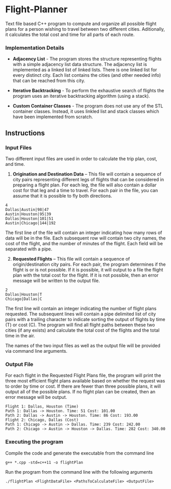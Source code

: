 # Flight-Planner
Text file based C++ program to compute and organize all possible flight plans for a person wishing to travel between two different cities. Aditionally, it calculates the total cost and time for all parts of each route.

### Implementation Details
* **Adjacency List** - The program stores the structure representing flights with a simple adjacency list data structure. The adjacency list is implemented as a linked list of linked lists. There is one linked list for every distinct city. Each list contains the cities (and other needed info) that can be reached from this city.

* **Iterative Backtracking** - To perform the exhaustive search of flights the program uses an iterative backtracking algorithm (using a stack).

* **Custom Container Classes** - The program does not use any of the STL container classes. Instead, it uses linkled list and stack classes which have been implemented from scratch.

## Instructions
### Input Files
Two different input files are used in order to calculate the trip plan, cost, and time. 

1. **Origination and Destination Data** – This file will contain a sequence of city pairs representing different legs of flights that can be considered in preparing a flight plan. For each leg, the file will also contain a dollar cost for that leg and a time to travel. For each pair in the file, you can assume that it is possible to fly both directions.
```
4
Dallas|Austin|98|47
Austin|Houston|95|39
Dallas|Houston|101|51
Austin|Chicago|144|192
```
The first line of the file will contain an integer indicating how many rows of data will be in the file. Each subsequent row will contain two city names, the cost of the flight, and the number of minutes of the flight. Each field will be separated with a pipe.



2. **Requested Flights** – This file will contain a sequence of origin/destination city pairs. For each pair, the program determines if the flight is or is not possible. If it is possible, it will output to a file the flight plan with the total cost for the flight. If it is not possible, then an error message will be written to the output file.
```
2
Dallas|Houston|T
Chicago|Dallas|C
```
The first line will contain an integer indicating the number of flight plans requested. The subsequent lines will contain a pipe delimited list of city pairs with a trailing character to indicate sorting the output of flights by time (T) or cost (C). The program will find all flight paths between these two cities (if any exists) and calculate the total cost of the flights and the total time in the air.
  
The names of the two input files as well as the output file will be provided via command line arguments.

### Output File
For each flight in the Requested Flight Plans file, the program will print the three most efficient flight plans available based on whether the request was to order by time or cost. If there are fewer than three possible plans, it will output all of the possible plans. If no flight plan can be created, then an error message will be output.
```
Flight 1: Dallas, Houston (Time)
Path 1: Dallas ‐> Houston. Time: 51 Cost: 101.00
Path 2: Dallas ‐> Austin ‐> Houston. Time: 86 Cost: 193.00
Flight 2: Chicago, Dallas (Cost)
Path 1: Chicago ‐> Austin ‐> Dallas. Time: 239 Cost: 242.00
Path 2: Chicago ‐> Austin ‐> Houston ‐> Dallas. Time: 282 Cost: 340.00
```

### Executing the program
Compile the code and generate the executable from the command line
```
g++ *.cpp -std=c++11 -o flightPlan
```
Run the program from the command line with the following arguments
```
./flightPlan <FlightDataFile> <PathsToCalculateFile> <OutputFile>
```
